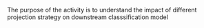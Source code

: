 
The purpose of the activity is to understand the impact of different projection strategy on downstream classsification model 